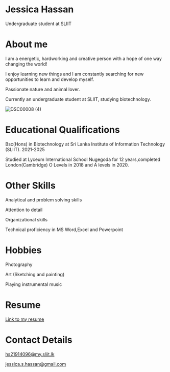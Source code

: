# **Jessica Hassan**

Undergraduate student at SLIIT

# **About me**

I am a energetic, hardworking and creative person with a hope of one way changing the world!

I enjoy learning new things and I am constantly searching for new opportunities to learn and develop myself.

Passionate nature and animal lover.

Currently an undergraduate student at SLIIT, studying biotechnology.

![DSC00008 (4)](https://user-images.githubusercontent.com/90723534/135535512-f908141c-61e3-4589-afbf-2860f3524265.jpg)

# **Educational Qualifications**

Bsc(Hons) in Biotechnology at Sri Lanka Institute of Information Technology (SLIIT). 2021-2025

Studied at Lyceum International School Nugegoda for 12 years,completed London(Cambridge) O Levels in 2018 and A levels in 2020. 

# **Other Skills**

Analytical and problem solving skills

Attention to detail

Organizational skills

Technical proficiency in MS Word,Excel and Powerpoint

# **Hobbies**

Photography

Art (Sketching and painting)

Playing instrumental music 

# **Resume**

[Link to my resume](https://mysliit-my.sharepoint.com/personal/hs21914096_my_sliit_lk/_layouts/15/onedrive.aspx?id=%2Fpersonal%2Fhs21914096%5Fmy%5Fsliit%5Flk%2FDocuments%2FSLIIT%2FSemester%201%2FIntro%20to%20IT%2FMS%20word%20assignment%201%2FResume%204%20%2Epdf&parent=%2Fpersonal%2Fhs21914096%5Fmy%5Fsliit%5Flk%2FDocuments%2FSLIIT%2FSemester%201%2FIntro%20to%20IT%2FMS%20word%20assignment%201)

# **Contact Details**

hs21914096@my.sliit.lk

jessica.s.hassan@gmail.com

